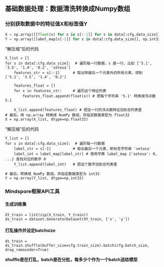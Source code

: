 ## 基础数据处理：数据清洗转换成Numpy数组
### 分别获取数据中的特征值X和标签值Y
```python
X = np.array([[float(x) for x in s[:-1]] for s in data[:cfg.data_size]], np.float32)
Y = np.array([label_map[s[-1]] for s in data[:cfg.data_size]], np.int32)
```

“解压缩”后的代码
```
X_list = []
for s in data[:cfg.data_size]:  # 遍历每一行数据，s 是一行，比如 ['5.1', '3.5', '1.4', '0.2', 'setosa']
    features_str = s[:-1]      # 取出除最后一个元素外的所有元素，得到 ['5.1', '3.5', '1.4', '0.2']
    
    features_float = []
    for x in features_str:     # 遍历这个特征列表
        features_float.append(float(x)) # 把每个字符串 '5.1' 转换成浮点数 5.1
    
    X_list.append(features_float) # 把这一行的浮点数特征加到总列表里
# 最后，用 np.array 转换成 NumPy 数组，并指定数据类型为 float32
X = np.array(X_list, dtype=np.float32)
```


“解压缩”后的代码
```
Y_list = []
for s in data[:cfg.data_size]:  # 遍历每一行数据
    label_str = s[-1]          # 取出最后一个元素，即标签字符串 'setosa'
    label_int = label_map[label_str] # 使用字典 label_map {'setosa': 0, ...} 查找对应的数字 0
    Y_list.append(label_int)   # 把这个数字加到总列表里

# 最后，转换成 NumPy 数组，并指定数据类型为 int32
Y = np.array(Y_list, dtype=np.int32)
```


### Mindspore框架API工具
#### 生成训练集
```
XY_train = list(zip(X_train, Y_train))
ds_train = dataset.GeneratorDataset(XY_train, ['x', 'y'])
```
#### 打乱操作并设定batchsize
```
ds_train = ds_train.shuffle(buffer_size=cfg.train_size).batch(cfg.batch_size, drop_remainder=True)
```
**shuffle是在打乱，batch是在分批，每多少个作为一个batch送给模型**